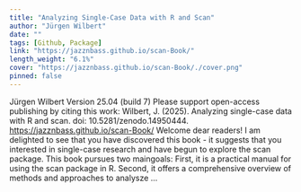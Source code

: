```yaml
---
title: "Analyzing Single-Case Data with R and Scan"
author: "Jürgen Wilbert"
date: ""
tags: [Github, Package]
link: "https://jazznbass.github.io/scan-Book/"
length_weight: "6.1%"
cover: "https://jazznbass.github.io/scan-Book/./cover.png"
pinned: false
---
```


Jürgen Wilbert Version 25.04 (build 7) Please support open-access publishing by citing this work: Wilbert, J. (2025). Analyzing single-case data with R and scan. doi: 10.5281/zenodo.14950444. https://jazznbass.github.io/scan-Book/ Welcome dear readers! I am delighted to see that you have discovered this book - it suggests that you interested in single-case research and have begun to explore the scan package. This book pursues two maingoals: First, it is a practical manual for using the scan package in R. Second, it offers a comprehensive overview of methods and approaches to analysze ...
